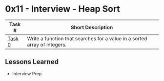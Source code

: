  # 0x11 - Interview - Heap Sort
Task # | Short Description
-------|------------
[Task 0](0-advanced_binary.c) | Write a function that searches for a value in a sorted array of integers.

 ## Lessons Learned
* Interview Prep
